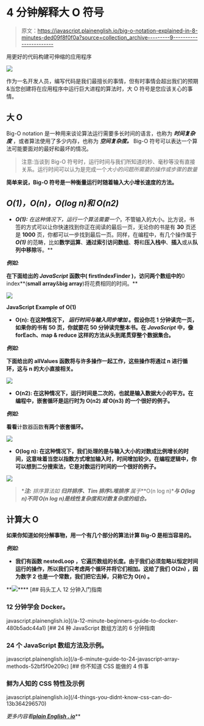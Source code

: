 # 4 分钟解释大 O 符号

> 原文：<https://javascript.plainenglish.io/big-o-notation-explained-in-8-minutes-ded09f8f0f0a?source=collection_archive---------9----------------------->

用更好的代码构建可伸缩的应用程序

![](img/dee680715ddbdd720f68e375232f7465.png)

作为一名开发人员，编写代码是我们最擅长的事情，但有时事情会超出我们的预期&当您创建将在应用程序中运行巨大进程的算法时，大 O 符号是您应该关心的事情。

## 大 O

Big-O notation 是一种用来谈论算法运行需要多长时间的语言，也称为 ***时间复杂度*** ，或者算法使用了多少内存，也称为 ***空间复杂度。*** Big-O 符号可以表达一个算法可能要面对的最好和最坏的情况。

> 注意:当谈到 Big-O 符号时，运行时间与我们所知道的秒、毫秒等没有直接关系。运行时间可以认为是完成一个*大小的问题所需要的操作或步骤的数量*

****简单来说，Big-O 符号是一种衡量运行时随着输入大小增长速度的方法。****

## *O(1)，O(n)，O(log n)和 O(n2)*

*   ***O(1):** 在这种情况下，运行一个算法需要一个*，不管输入的大小。比方说，书签的方式可以让你快速找到你正在阅读的最后一页，无论你的书是有 **30** 页还是 **1000** 页，你都可以一步找到最后一页。同样，在编程中，有几个操作属于 ***O(1)*** 的范畴，比如**数学运算**、**通过索引访问数组**、**将**和**压入栈中**、**插入**或从**队列中移除**等。**

*****例如:*****

**在下面给出的 *JavaScript* 函数中( **firstIndexFinder** )，访问两个数组中的**0 index**(**small array**&**big array**)将花费相同的时间。**

**![](img/fe767f74257bbfb49daf59c7cfc69e19.png)**

****JavaScript Example of O(1)****

*   ****O(n):** 在这种情况下， ***运行时间与输入同步增加*** 。假设你花 1 分钟读完一页，如果你的书有 50 页，你就要花 50 分钟读完整本书。在 *JavaScript* 中，像 **forEach、map** & **reduce** 这样的方法从头到尾贯穿整个数据集合。**

*****例如:*****

**下面给出的 **allValues** 函数将与许多操作一起工作，这些操作将通过 **n** 进行循环，这与 **n** 的大小直接相关。**

**![](img/741975f5037939e91b5bb9f6667321d9.png)**

*   ****O(n2):** 在这种情况下，运行时间是二次的，也就是输入数据大小的平方。在编程中，嵌套循环是运行时为 **O(n2)** *或* **O(n3)** 的一个很好的例子。**

*****例如:*****

**看看**计数器函数**有两个嵌套循环。**

**![](img/8e18bee869961d23e7be68c867f68e98.png)**

*   ****O(log n):** 在这种情况下，我们处理的是与输入大小的对数成比例增长的时间，这意味着当您以指数方式增加输入时，时间增加较少。在编程逻辑中，你可以想到二分搜索法，它是对数运行时间的一个很好的例子。**

**![](img/577a6ee5a3dcf9d69de48d398b811f8e.png)**

> *****注:*** *排序算法如* ***归并排序、Tim 排序****&****堆排序*** *属于****O(n log n)****与* ***O(log n)不同 O(n log n)是线性复杂度和对数复杂度的组合。*****

## **计算大 O**

**如果你知道如何分解事物，用一个有几个部分的算法计算 Big-O 是相当容易的。**

*****例如:*****

*   **我们有函数 **nestedLoop** ，它遍历数组的长度。由于我们必须忽略以恒定时间运行的操作，所以我们只考虑两个循环并将它们相加。这给了我们 **O(2n)** ，因为数字 2 也是一个常数，我们把它去掉，只称它为 **O(n)** 。**

**![](img/1aa13ba167abafc42a2bba25d54d640b.png)****[](/a-12-minute-beginners-guide-to-docker-480b5adc44a1) [## 码头工人 12 分钟入门指南

### 12 分钟学会 Docker。

javascript.plainenglish.io](/a-12-minute-beginners-guide-to-docker-480b5adc44a1) [](/a-6-minute-guide-to-24-javascript-array-methods-52bf5f0e209c) [## 24 种 JavaScript 数组方法的 6 分钟指南

### 24 个 JavaScript 数组方法及示例。

javascript.plainenglish.io](/a-6-minute-guide-to-24-javascript-array-methods-52bf5f0e209c) [](/4-things-you-didnt-know-css-can-do-13b364296570) [## 你不知道 CSS 能做的 4 件事

### 鲜为人知的 CSS 特性及示例

javascript.plainenglish.io](/4-things-you-didnt-know-css-can-do-13b364296570) 

*更多内容看*[***plain English . io***](http://plainenglish.io/)**